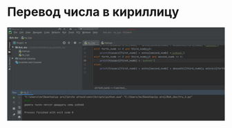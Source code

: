# Перевод числа в кириллицу

![](https://github.com/PINGWINbl4/numb_to_kirill./blob/main/Безымянный.png)
